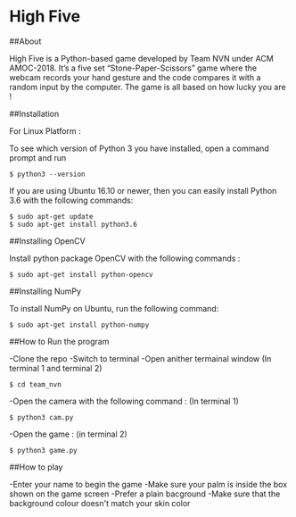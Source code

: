 # High Five

##About

High Five is a Python-based game developed by Team NVN under ACM AMOC-2018. 
It’s a five set “Stone-Paper-Scissors” game where the webcam records your hand gesture and the code compares it with a random input by the computer. The game is all based on how lucky you are !

##Installation

For Linux Platform : 

To see which version of Python 3 you have installed, open a command prompt and run
```
$ python3 --version
```
If you are using Ubuntu 16.10 or newer, then you can easily install Python 3.6 with the following commands:
```
$ sudo apt-get update
$ sudo apt-get install python3.6
```
##Installing OpenCV

Install python package OpenCV with the following commands :
```
$ sudo apt-get install python-opencv
```

##Installing NumPy

To install NumPy on Ubuntu, run the following command:
```
$ sudo apt-get install python-numpy
```

##How to Run the program

-Clone the repo
-Switch to terminal
-Open anither termainal window
(In terminal 1 and terminal 2)
```
$ cd team_nvn
```
-Open the camera with the following command :
(In terminal 1)
```
$ python3 cam.py
```
-Open the game :
(in terminal 2)
```
$ python3 game.py
```

##How to play

-Enter your name to begin the game
-Make sure your palm is inside the box shown on the game screen
-Prefer a plain bacground
-Make sure that the background colour doesn't match your skin color

